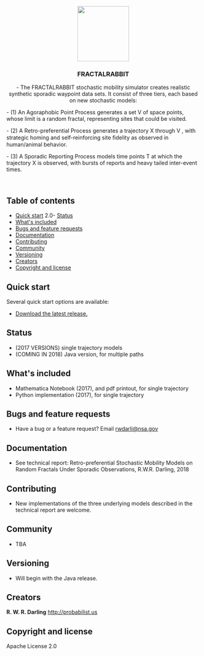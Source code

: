 <p align="center">
  <a href="URL">
    <img src="https://github.com/NationalSecurityAgency/fractalrabbit/blob/master/RabbitProfile.jpg.jpg" alt="" width=134 height=144>
  </a>

  <h3 align="center">FRACTALRABBIT</h3>

  <p align="center">
    - The FRACTALRABBIT stochastic mobility simulator creates realistic synthetic sporadic waypoint data sets. It consist of three tiers, each based on new stochastic models: </p>
<p>	
	 - (1) An Agoraphobic Point Process generates a set V of space points, whose limit is a random fractal, representing sites that could be visited. </p>
<p>	 - (2) A Retro-preferential Process generates a trajectory X through V , with strategic homing and self-reinforcing site ﬁdelity as observed in human/animal behavior. </p>
<p>	 - (3) A Sporadic Reporting Process models time points T at which the trajectory X is observed, with bursts of reports and heavy tailed inter-event times.</p>
  </p>
</p>

<br>

## Table of contents

- [Quick start](#quick-start)
 2.0- [Status](#status)
- [What's included](#whats-included)
- [Bugs and feature requests](#bugs-and-feature-requests)
- [Documentation](#documentation)
- [Contributing](#contributing)
- [Community](#community)
- [Versioning](#versioning)
- [Creators](#creators)
- [Copyright and license](#copyright-and-license)

## Quick start

Several quick start options are available:

- [Download the latest release.]("https://github.com/NationalSecurityAgency/fractalrabbit/blob/master/RetroPreferentialSporadicSimulator.nb")



## Status

- (2017 VERSIONS) single trajectory models
- (COMING IN 2018) Java version, for multiple paths

## What's included
- Mathematica Notebook (2017), and pdf printout, for single trajectory
- Python implementation (2017), for single trajectory

## Bugs and feature requests
- Have a bug or a feature request? Email rwdarli@nsa.gov

## Documentation
- See technical report: Retro-preferential Stochastic Mobility Models on Random Fractals Under Sporadic Observations, R.W.R. Darling, 2018 

## Contributing
- New implementations of the three underlying models described in the technical report are welcome.

## Community
- TBA

## Versioning
- Will begin with the Java release.

## Creators

**R. W. R. Darling**
http://probabilist.us


## Copyright and license

Apache License 2.0
